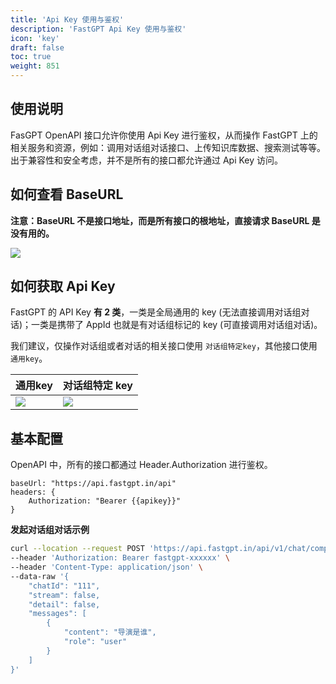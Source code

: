 ```yaml
---
title: 'Api Key 使用与鉴权'
description: 'FastGPT Api Key 使用与鉴权'
icon: 'key'
draft: false
toc: true
weight: 851
---
```


## 使用说明

FasGPT OpenAPI 接口允许你使用 Api Key 进行鉴权，从而操作 FastGPT 上的相关服务和资源，例如：调用对话组对话接口、上传知识库数据、搜索测试等等。出于兼容性和安全考虑，并不是所有的接口都允许通过 Api Key 访问。

## 如何查看 BaseURL

**注意：BaseURL 不是接口地址，而是所有接口的根地址，直接请求 BaseURL 是没有用的。**

![](/imgs/fastgpt-api-baseurl.png)

## 如何获取 Api Key

FastGPT 的 API Key **有 2 类**，一类是全局通用的 key (无法直接调用对话组对话)；一类是携带了 AppId 也就是有对话组标记的 key (可直接调用对话组对话)。

我们建议，仅操作对话组或者对话的相关接口使用 `对话组特定key`，其他接口使用 `通用key`。

|        通用key               |           对话组特定 key            |
| --------------------- | --------------------- |
| ![](/imgs/fastgpt-api2.jpg) | ![](/imgs/fastgpt-api.jpg) |

## 基本配置

OpenAPI 中，所有的接口都通过 Header.Authorization 进行鉴权。

```
baseUrl: "https://api.fastgpt.in/api"
headers: {
    Authorization: "Bearer {{apikey}}"
}
```

**发起对话组对话示例**

```sh
curl --location --request POST 'https://api.fastgpt.in/api/v1/chat/completions' \
--header 'Authorization: Bearer fastgpt-xxxxxx' \
--header 'Content-Type: application/json' \
--data-raw '{
    "chatId": "111",
    "stream": false,
    "detail": false,
    "messages": [
        {
            "content": "导演是谁",
            "role": "user"
        }
    ]
}'
```